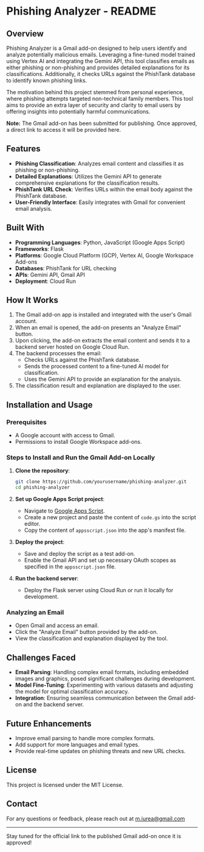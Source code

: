 # Phishing Analyzer - README

## Overview
Phishing Analyzer is a Gmail add-on designed to help users identify and analyze potentially malicious emails. Leveraging a fine-tuned model trained using Vertex AI and integrating the Gemini API, this tool classifies emails as either phishing or non-phishing and provides detailed explanations for its classifications. Additionally, it checks URLs against the PhishTank database to identify known phishing links. 

The motivation behind this project stemmed from personal experience, where phishing attempts targeted non-technical family members. This tool aims to provide an extra layer of security and clarity to email users by offering insights into potentially harmful communications.

**Note:** The Gmail add-on has been submitted for publishing. Once approved, a direct link to access it will be provided here.

## Features
- **Phishing Classification**: Analyzes email content and classifies it as phishing or non-phishing.
- **Detailed Explanations**: Utilizes the Gemini API to generate comprehensive explanations for the classification results.
- **PhishTank URL Check**: Verifies URLs within the email body against the PhishTank database.
- **User-Friendly Interface**: Easily integrates with Gmail for convenient email analysis.

## Built With
- **Programming Languages**: Python, JavaScript (Google Apps Script)
- **Frameworks**: Flask
- **Platforms**: Google Cloud Platform (GCP), Vertex AI, Google Workspace Add-ons
- **Databases**: PhishTank for URL checking
- **APIs**: Gemini API, Gmail API
- **Deployment**: Cloud Run

## How It Works
1. The Gmail add-on app is installed and integrated with the user's Gmail account.
2. When an email is opened, the add-on presents an "Analyze Email" button.
3. Upon clicking, the add-on extracts the email content and sends it to a backend server hosted on Google Cloud Run.
4. The backend processes the email:
   - Checks URLs against the PhishTank database.
   - Sends the processed content to a fine-tuned AI model for classification.
   - Uses the Gemini API to provide an explanation for the analysis.
5. The classification result and explanation are displayed to the user.

## Installation and Usage
### Prerequisites
- A Google account with access to Gmail.
- Permissions to install Google Workspace add-ons.

### Steps to Install and Run the Gmail Add-on Locally
1. **Clone the repository**:
   ```bash
   git clone https://github.com/yourusername/phishing-analyzer.git
   cd phishing-analyzer
   ```
2. **Set up Google Apps Script project**:
   - Navigate to [Google Apps Script](https://script.google.com/).
   - Create a new project and paste the content of `code.gs` into the script editor.
   - Copy the content of `appsscript.json` into the app's manifest file.

3. **Deploy the project**:
   - Save and deploy the script as a test add-on.
   - Enable the Gmail API and set up necessary OAuth scopes as specified in the `appsscript.json` file.

4. **Run the backend server**:
   - Deploy the Flask server using Cloud Run or run it locally for development.

### Analyzing an Email
- Open Gmail and access an email.
- Click the "Analyze Email" button provided by the add-on.
- View the classification and explanation displayed by the tool.

## Challenges Faced
- **Email Parsing**: Handling complex email formats, including embedded images and graphics, posed significant challenges during development.
- **Model Fine-Tuning**: Experimenting with various datasets and adjusting the model for optimal classification accuracy.
- **Integration**: Ensuring seamless communication between the Gmail add-on and the backend server.

## Future Enhancements
- Improve email parsing to handle more complex formats.
- Add support for more languages and email types.
- Provide real-time updates on phishing threats and new URL checks.

## License
This project is licensed under the MIT License.

## Contact
For any questions or feedback, please reach out at m.iurea@gmail.com

---
Stay tuned for the official link to the published Gmail add-on once it is approved!

